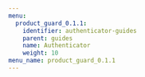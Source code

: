 ```yaml
---
menu:
  product_guard_0.1.1:
    identifier: authenticator-guides
    parent: guides
    name: Authenticator
    weight: 10
menu_name: product_guard_0.1.1
---
```


